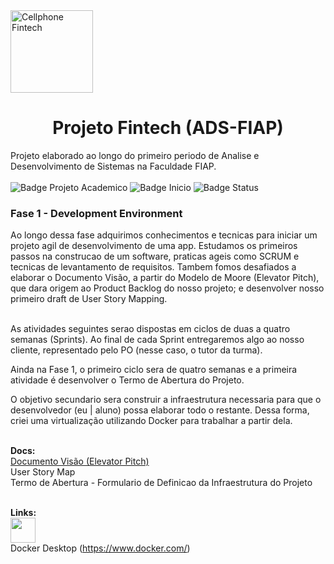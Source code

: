 <img width="132" alt="Cellphone Fintech" src="https://user-images.githubusercontent.com/69209788/189362730-a2bd712a-6a15-475a-8f9e-5c53ce4337b8.png">
<h1 align="center"> Projeto Fintech (ADS-FIAP) </h1>


Projeto elaborado ao longo do primeiro periodo de Analise e Desenvolvimento de Sistemas na Faculdade FIAP. </br> </br>
![Badge Projeto Academico](https://img.shields.io/static/v1?label=projeto&message=academico&color=brightgreen) ![Badge Inicio](https://img.shields.io/static/v1?label=inicio&message=agosto2022&color=yellowgreen) ![Badge Status](https://img.shields.io/static/v1?label=status&message=em%20desenvolvimento&color=yellow)

<h3>Fase 1 - Development Environment</h3>
Ao longo dessa fase adquirimos conhecimentos e tecnicas para iniciar um projeto agil de desenvolvimento de uma app. Estudamos os primeiros passos na construcao de um software, praticas ageis como SCRUM e tecnicas de levantamento de requisitos. Tambem fomos desafiados a elaborar o Documento Visão, a partir do Modelo de Moore (Elevator Pitch), que dara origem ao Product Backlog do nosso projeto; e desenvolver nosso primeiro draft de User Story Mapping. 

</br>As atividades seguintes serao dispostas em ciclos de duas a quatro semanas (Sprints). Ao final de cada Sprint entregaremos algo ao nosso cliente, representado pelo PO (nesse caso, o tutor da turma).

Ainda na Fase 1, o primeiro ciclo sera de quatro semanas e a primeira atividade é desenvolver o Termo de Abertura do Projeto.

O objetivo secundario sera construir a infraestrutura necessaria para que o desenvolvedor (eu | aluno) possa elaborar todo o restante. Dessa forma, criei uma virtualização utilizando Docker para trabalhar a partir dela.


</br> <b> Docs: </b>
</br> <a href= "https://github.com/brunoesm07/Projeto_Fintech_Fase1_ADS-FIAP/files/9535647/Documento.Visao.pdf">Documento Visão (Elevator Pitch)</a>
</br>User Story Map
</br>Termo de Abertura - Formulario de Definicao da Infraestrutura do Projeto


</br> <b>Links: </b>
</br><a href="https://www.docker.com/"><img src="https://cdn.jsdelivr.net/gh/devicons/devicon/icons/docker/docker-original-wordmark.svg" width="40" height="40" /> </a>
</br> Docker Desktop (https://www.docker.com/)



